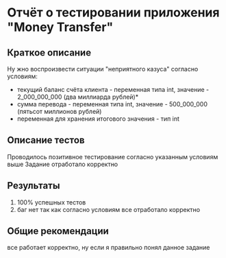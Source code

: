 # Отчёт о тестировании приложения "Money Transfer"

## Краткое описание

Ну жно воспроизвести ситуации "неприятного казуса" согласно условиям:
* текущий баланс счёта клиента - переменная типа int, значение - 2_000_000_000 (два миллиарда рублей)*
* сумма перевода - переменная типа int, значение - 500_000_000 (пятьсот миллионов рублей)
* переменная для хранения итогового значения - тип int


## Описание тестов

Проводилось позитивное тестирование согласно указанным условиям выше
Задание отработало корректно

## Результаты

1. 100% успешных тестов
2. баг нет так как согласно условиям все отработало корректно

## Общие рекомендации

все работает корректно, ну если я правильно понял данное задание